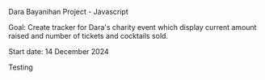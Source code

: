Dara Bayanihan Project - Javascript

Goal:
Create tracker for Dara's charity event which display current amount raised and number of tickets and cocktails sold.

Start date:
14 December 2024

Testing